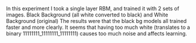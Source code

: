 In this experiment I took a single layer RBM, and trained it with 2 sets of images. Black Background (all white converted to black) and White Background (original)
The results were that the black bg models all trained faster and more clearly. It seems that having too much white (translates to a binary 11111111_11111111_11111111)
causes too much noise and affects learning.